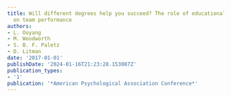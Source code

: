 ```yaml
---
title: Will different degrees help you succeed? The role of educational diversity
  on team performance
authors:
- L. Ouyang
- M. Woodworth
- S. B. F. Paletz
- D. Litman
date: '2017-01-01'
publishDate: '2024-01-16T21:23:28.153087Z'
publication_types:
- '1'
publication: '*American Psychological Association Conference*'
---
```

